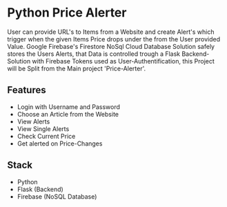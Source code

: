 # Python Price Alerter
   User can provide URL's to Items from a Website and create Alert's which trigger when the given Items Price drops under the from the User provided Value. Google Firebase's Firestore NoSql Cloud Database Solution safely stores the Users Alerts, that Data is controlled trough a Flask Backend-Solution with Firebase Tokens used as User-Authentification, this Project will be Split from the Main project 'Price-Alerter'.


<h2>Features</h2>
<ul>
   <li>Login with Username and Password</li>
   <li>Choose an Article from the Website</li>
   <li>View Alerts</li>
   <li>View Single Alerts</li>
   <li>Check Current Price</li>
   <li>Get alerted on Price-Changes</li>
</ul>


<h2>Stack</h2>
<ul>
   <li>Python</li>
   <li>Flask (Backend)</li>
   <li>Firebase (NoSQL Database)</li>
</ul>
